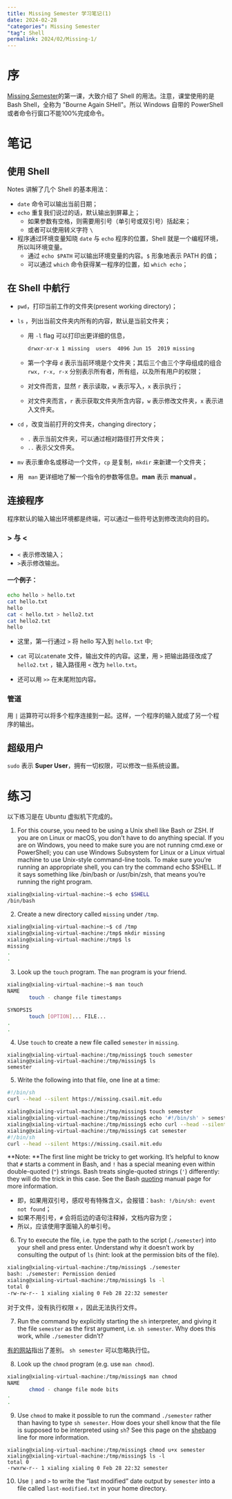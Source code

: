 ```yaml
---
title: Missing Semester 学习笔记(1)
date: 2024-02-28
"categories": Missing Semester
"tag": Shell
permalink: 2024/02/Missing-1/
---
```


# 序

[Missing Semester](https://missing.csail.mit.edu/)的第一课，大致介绍了 Shell 的用法。注意，课堂使用的是 Bash Shell，全称为 "Bourne Again SHell"。所以 Windows 自带的 PowerShell 或者命令行窗口不能100%完成命令。

# 笔记

## 使用 Shell

Notes 讲解了几个 Shell 的基本用法：

* `date`  命令可以输出当前日期；
* `echo` 重复我们说过的话，默认输出到屏幕上；
  * 如果参数有空格，则需要用引号（单引号或双引号）括起来；
  * 或者可以使用转义字符 `\`
* 程序通过环境变量知晓 `date` 与 `echo` 程序的位置，Shell 就是一个编程环境，所以叫环境变量。
  * 通过 `echo $PATH` 可以输出环境变量的内容。`$` 形象地表示 PATH 的值；
  * 可以通过 `which` 命令获得某一程序的位置，如 `which echo`；

## 在 Shell 中航行

* `pwd`，打印当前工作的文件夹(present working directory)；

* `ls` ，列出当前文件夹内所有的内容，默认是当前文件夹；

  * 用 `-l` flag 可以打印出更详细的信息，

    ```bash
    drwxr-xr-x 1 missing  users  4096 Jun 15  2019 missing
    ```
  * 第一个字母 `d` 表示当前环境是个文件夹；其后三个由三个字母组成的组合 `rwx, r-x, r-x` 分别表示所有者，所有组，以及所有用户的权限；
  * 对文件而言，显然 `r` 表示读取，`w` 表示写入，`x` 表示执行；
  * 对文件夹而言，`r` 表示获取文件夹所含内容，`w` 表示修改文件夹，`x` 表示进入文件夹。 

* `cd` ，改变当前打开的文件夹，changing directory；

  * `.` 表示当前文件夹，可以通过相对路径打开文件夹；
  * `..` 表示父文件夹。

* `mv` 表示重命名或移动一个文件，`cp` 是复制，`mkdir` 来新建一个文件夹；

* 用 ` man` 更详细地了解一个指令的参数等信息。**man** 表示 **manual** 。

## 连接程序

程序默认的输入输出环境都是终端，可以通过一些符号达到修改流向的目的。

### > 与 <

* `<` 表示修改输入；
* `>`表示修改输出。

#### 一个例子：

```bash
echo hello > hello.txt
cat hello.txt
hello
cat < hello.txt > hello2.txt
cat hello2.txt
hello
```

* 这里，第一行通过 `>` 将 hello 写入到 `hello.txt` 中;
* `cat` 可以`cat`enate 文件，输出文件的内容。这里，用 `>` 把输出路径改成了 `hello2.txt` ，输入路径用 `<` 改为 `hello.txt`。

* 还可以用 `>>` 在末尾附加内容。

### 管道

用 `|` 运算符可以将多个程序连接到一起。这样，一个程序的输入就成了另一个程序的输出。

## 超级用户

`sudo` 表示 **Super User**，拥有一切权限，可以修改一些系统设置。

# 练习

以下练习是在 Ubuntu 虚拟机下完成的。

1. For this course, you need to be using a Unix shell like Bash or ZSH. If you are on Linux or macOS, you don’t have to do anything special. If you are on Windows, you need to make sure you are not running cmd.exe or PowerShell; you can use Windows Subsystem for Linux or a Linux virtual machine to use Unix-style command-line tools. To make sure you’re running an appropriate shell, you can try the command echo $SHELL. If it says something like /bin/bash or /usr/bin/zsh, that means you’re running the right program.
```bash
xialing@xialing-virtual-machine:~$ echo $SHELL
/bin/bash
```

2. Create a new directory called `missing` under `/tmp`.

```bash
xialing@xialing-virtual-machine:~$ cd /tmp
xialing@xialing-virtual-machine:/tmp$ mkdir missing
xialing@xialing-virtual-machine:/tmp$ ls
missing
.
.
```

3. Look up the `touch` program. The `man` program is your friend.

```bash
xialing@xialing-virtual-machine:~$ man touch
NAME
       touch - change file timestamps

SYNOPSIS
       touch [OPTION]... FILE...
.
.
```

4. Use `touch` to create a new file called `semester` in `missing`.

```
xialing@xialing-virtual-machine:/tmp/missing$ touch semester
xialing@xialing-virtual-machine:/tmp/missing$ ls
semester
```

5. Write the following into that file, one line at a time:

```bash
#!/bin/sh
curl --head --silent https://missing.csail.mit.edu
```

```bash
xialing@xialing-virtual-machine:/tmp/missing$ touch semester
xialing@xialing-virtual-machine:/tmp/missing$ echo '#!/bin/sh' > semester
xialing@xialing-virtual-machine:/tmp/missing$ echo curl --head --silent https://missing.csail.mit.edu >> semester
xialing@xialing-virtual-machine:/tmp/missing$ cat semester
#!/bin/sh
curl --head --silent https://missing.csail.mit.edu
```

**Note: **The first line might be tricky to get working. It’s helpful to know that `#` starts a comment in Bash, and `!` has a special meaning even within double-quoted (`"`) strings. Bash treats single-quoted strings (`'`) differently: they will do the trick in this case. See the Bash [quoting](https://www.gnu.org/software/bash/manual/html_node/Quoting.html) manual page for more information.

* 即，如果用双引号，感叹号有特殊含义，会报错：`bash: !/bin/sh: event not found`；
* 如果不用引号，`#` 会将后边的语句注释掉，文档内容为空；
* 所以，应该使用字面输入的单引号。

6. Try to execute the file, i.e. type the path to the script (`./semester`) into your shell and press enter. Understand why it doesn’t work by consulting the output of `ls` (hint: look at the permission bits of the file).

```bash
xialing@xialing-virtual-machine:/tmp/missing$ ./semester
bash: ./semester: Permission denied
xialing@xialing-virtual-machine:/tmp/missing$ ls -l
total 0
-rw-rw-r-- 1 xialing xialing 0 Feb 28 22:32 semester
```

对于文件，没有执行权限 `x` ，因此无法执行文件。

7. Run the command by explicitly starting the `sh` interpreter, and giving it the file `semester` as the first argument, i.e. `sh semester`. Why does this work, while `./semester` didn’t?

[有的网站](https://zacheller.dev/missing-semester0)指出了差别。 `sh semester` 可以忽略执行位。

8. Look up the `chmod` program (e.g. use `man chmod`).

```bash
xialing@xialing-virtual-machine:/tmp/missing$ man chmod
NAME
       chmod - change file mode bits
.
.
```

9. Use `chmod` to make it possible to run the command `./semester` rather than having to type `sh semester`. How does your shell know that the file is supposed to be interpreted using `sh`? See this page on the [shebang](https://en.wikipedia.org/wiki/Shebang_(Unix)) line for more information.

```
xialing@xialing-virtual-machine:/tmp/missing$ chmod u+x semester
xialing@xialing-virtual-machine:/tmp/missing$ ls -l
total 0
-rwxrw-r-- 1 xialing xialing 0 Feb 28 22:32 semester
```

10. Use `|` and `>` to write the “last modified” date output by `semester` into a file called `last-modified.txt` in your home directory.
